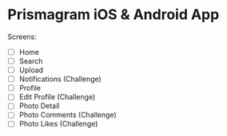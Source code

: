 # Prismagram iOS & Android App

Screens:
- [ ] Home
- [ ] Search
- [ ] Upload
- [ ] Notifications  (Challenge)
- [ ] Profile
- [ ] Edit Profile   (Challenge)
- [ ] Photo Detail
- [ ] Photo Comments (Challenge)
- [ ] Photo Likes    (Challenge)